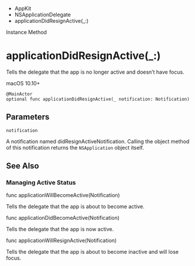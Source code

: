

- AppKit
- NSApplicationDelegate
-  applicationDidResignActive(\_:) 

Instance Method

# applicationDidResignActive(\_:)

Tells the delegate that the app is no longer active and doesn’t have focus.

macOS 10.10+

``` source
@MainActor
optional func applicationDidResignActive(_ notification: Notification)
```

## Parameters 

`notification`  

A notification named didResignActiveNotification. Calling the object method of this notification returns the `NSApplication` object itself.

## See Also

### Managing Active Status

func applicationWillBecomeActive(Notification)

Tells the delegate that the app is about to become active.

func applicationDidBecomeActive(Notification)

Tells the delegate that the app is now active.

func applicationWillResignActive(Notification)

Tells the delegate that the app is about to become inactive and will lose focus.

